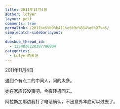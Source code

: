 ```yaml
---
title: 2011年11月4日
author: lofyer
layout: post
comments: true
permalink: /2011%e5%b9%b411%e6%9c%884%e6%97%a5/
simplecatch-sidebarlayout:
  - 
duoshuo_thread_id:
  - 1234836220387786804
categories:
  - Lofyer的日记
---
```

2011年11月4日

遇到个有点二的中间人，问的太多。

她在家应该没事吧，今夜转机回去。

阿拉斯加那边我打了电话确认，不出意外年底可以过去了。